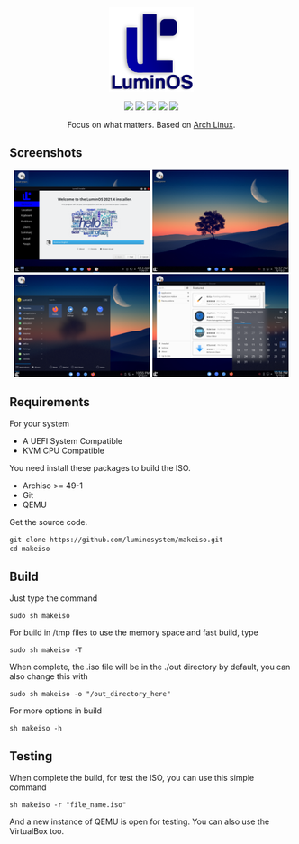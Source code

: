 
<p align="center">
<a href="https://luminos.github.io"><img src="./docs/images/logo.png" height="150" width="150" alt="LuminOS"></a>
</p>

<p align="center">
  <img src="https://img.shields.io/badge/Maintained%3F-Yes-green?style=flat-square">
  <img src="https://img.shields.io/github/license/luminosystem/makeiso?style=flat-square">
  <img src="https://img.shields.io/github/stars/luminosystem/makeiso?style=flat-square">
  <img src="https://img.shields.io/github/forks/luminosystem/makeiso?color=teal&style=flat-square">
  <img src="https://img.shields.io/github/issues/luminosystem/makeiso?color=violet&style=flat-square">
</p>

<p align="center">
Focus on what matters. Based on <a href="https://www.archlinux.org">Arch Linux</a>.
</p>

## Screenshots

<p float="left" align="center">
  <img src="./docs/images/screenshot/1.png" width="48%" />
  <img src="./docs/images/screenshot/2.png" width="48%" />
  <img src="./docs/images/screenshot/3.png" width="48%" />
  <img src="./docs/images/screenshot/4.png" width="48%" />
</p>

## Requirements

For your system
 - A UEFI System Compatible
 - KVM CPU Compatible

You need install these packages to build the ISO.

 - Archiso >= 49-1
 - Git
 - QEMU

Get the source code.

    git clone https://github.com/luminosystem/makeiso.git
    cd makeiso

## Build

Just type the command

    sudo sh makeiso

For build in /tmp files to use the memory space and fast build, type

    sudo sh makeiso -T

When complete, the .iso file will be in the ./out directory by default, you can also change this with

    sudo sh makeiso -o "/out_directory_here"

For more options in build

    sh makeiso -h

## Testing

When complete the build, for test the ISO, you can use this simple command

    sh makeiso -r "file_name.iso"

And a new instance of QEMU is open for testing. You can also use the VirtualBox too.

